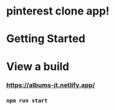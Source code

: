 # pinterest clone app!

# Getting Started

# View a build

### https://albums-jt.netlify.app/

### `npm run start`
